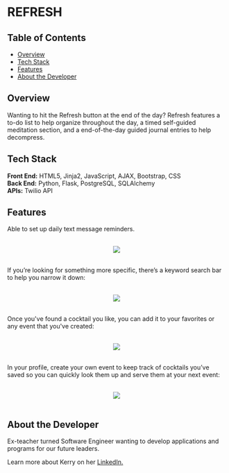 # REFRESH

## Table of Contents
* [Overview](#overview)
* [Tech Stack](#tech-stack)
* [Features](#features)
* [About the Developer](#developer)

## <a name="overview"></a>Overview
Wanting to hit the Refresh button at the end of the day? Refresh features a to-do list to help organize throughout the day, a timed self-guided meditation section, and a end-of-the-day guided journal entries to help decompress.

## <a name="tech-stack"></a>Tech Stack
__Front End:__ HTML5, Jinja2, JavaScript, AJAX, Bootstrap, CSS<br>
__Back End:__ Python, Flask, PostgreSQL, SQLAlchemy<br>
__APIs:__ Twilio API
<br/>

## <a name="features"></a>Features

Able to set up daily text message reminders.
<br><br>

<p align="center">
<img src="/static/images/Reminder.png">
<br/><br/>
 </p>

If you’re looking for something more specific, there’s a keyword search bar to help you narrow it down:
<br><br>

<p align="center">
<img src="/static/videos/search.gif">
<br/><br/>
 </p>

Once you've found a cocktail you like, you can add it to your favorites or any event that you've created:
<br><br>

<p align="center">
<img src="/static/videos/cocktail.gif">
<br/><br/>
 </p>

In your profile, create your own event to keep track of cocktails you’ve saved so you can quickly look them up and serve them at your next event:
<br><br>

<p align="center">
<img src="/static/videos/profile.gif">
<br><br>
 </p>


## <a name="developer"></a>About the Developer

Ex-teacher turned Software Engineer wanting to develop applications and programs for our future leaders. 

Learn more about Kerry on her <a href="https://www.linkedin.com/in/ashley-kwan08/" target="_blank">LinkedIn.</a>